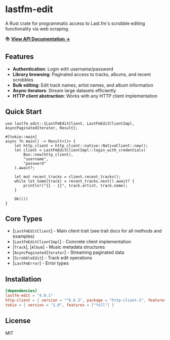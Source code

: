 # lastfm-edit

A Rust crate for programmatic access to Last.fm's scrobble editing functionality via web scraping.

📚 **[View API Documentation →](https://docs.rs/lastfm-edit/latest/lastfm_edit/trait/trait.LastFmEditClient.html)**

## Features

- **Authentication**: Login with username/password
- **Library browsing**: Paginated access to tracks, albums, and recent scrobbles
- **Bulk editing**: Edit track names, artist names, and album information
- **Async iterators**: Stream large datasets efficiently
- **HTTP client abstraction**: Works with any HTTP client implementation

## Quick Start

```rust,no_run
use lastfm_edit::{LastFmEditClient, LastFmEditClientImpl, AsyncPaginatedIterator, Result};

#[tokio::main]
async fn main() -> Result<()> {
    let http_client = http_client::native::NativeClient::new();
    let client = LastFmEditClientImpl::login_with_credentials(
        Box::new(http_client),
        "username",
        "password"
    ).await?;

    let mut recent_tracks = client.recent_tracks();
    while let Some(track) = recent_tracks.next().await? {
        println!("{} - {}", track.artist, track.name);
    }

    Ok(())
}
```

## Core Types

- [`LastFmEditClient`] - Main client trait (see trait docs for all methods and examples)
- [`LastFmEditClientImpl`] - Concrete client implementation
- [`Track`], [`Album`] - Music metadata structures
- [`AsyncPaginatedIterator`] - Streaming paginated data
- [`ScrobbleEdit`] - Track edit operations
- [`LastFmError`] - Error types

## Installation

```toml
[dependencies]
lastfm-edit = "4.0.1"
http-client = { version = "^6.6.3", package = "http-client-2", features = ["curl_client"] }
tokio = { version = "1.0", features = ["full"] }
```


## License

MIT
